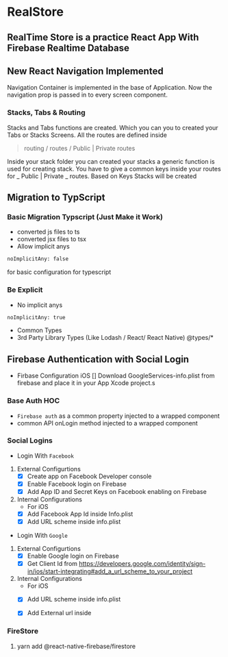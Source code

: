 # RealStore

## RealTime Store is a practice React App With Firebase Realtime Database

## New React Navigation Implemented

Navigation Container is implemented in the base of Application. Now the navigation prop is passed in to every screen component.

### Stacks, Tabs & Routing

Stacks and Tabs functions are created. Which you can you to created your Tabs or Stacks Screens. All the routes are defined inside

> routing / routes / Public | Private routes

Inside your stack folder you can created your stacks a generic function is used for creating stack. You have to give a common keys inside your routes for _ Public | Private _ routes. Based on Keys Stacks will be created

## Migration to TypScript

### Basic Migration Typscript (Just Make it Work)

- converted js files to ts
- converted jsx files to tsx
- Allow implicit anys

```bash
noImplicitAny: false
```

for basic configuration for typescript

### Be Explicit

- No implicit anys

```bash
noImplicitAny: true
```

- Common Types
- 3rd Party Library Types (Like Lodash / React/ React Native) @types/\*

## Firebase Authentication with Social Login

- Firbase Configuration iOS
  [] Download GoogleServices-info.plist from firebase and place it in your App Xcode project.s

### Base Auth HOC

- `Firebase auth` as a common property injected to a wrapped component
- common API onLogin method injected to a wrapped component

### Social Logins

- Login With `Facebook`

1. External Configurtions
   - [x] Create app on Facebook Developer console
   - [x] Enable Facebook login on Firebase
   - [x] Add App ID and Secret Keys on Facebook enabling on Firebase

2. Internal Configurations
   - For iOS
    - [x] Add Facebook App Id inside Info.plist
    - [x] Add URL scheme inside info.plist

- Login With `Google`

1. External Configurtions
   - [x] Enable Google login on Firebase
   - [x] Get Client Id from https://developers.google.com/identity/sign-in/ios/start-integrating#add_a_url_scheme_to_your_project

2. Internal Configurations
   - For iOS
    - [x] Add URL scheme inside info.plist
    - [x] Add External url inside


### FireStore

1. yarn add @react-native-firebase/firestore
